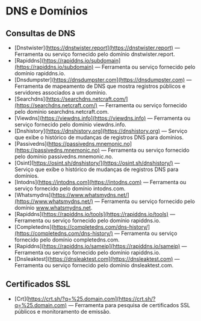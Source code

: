 # DNS e Domínios

## Consultas de DNS

- [Dnstwister](https://dnstwister.report](https://dnstwister.report) — Ferramenta ou serviço fornecido pelo domínio dnstwister.report.
- [Rapiddns](https://rapiddns.io/subdomain](https://rapiddns.io/subdomain) — Ferramenta ou serviço fornecido pelo domínio rapiddns.io.
- [Dnsdumpster](https://dnsdumpster.com](https://dnsdumpster.com) — Ferramenta de mapeamento de DNS que mostra registros públicos e servidores associados a um domínio.
- [Searchdns](https://searchdns.netcraft.com/](https://searchdns.netcraft.com/) — Ferramenta ou serviço fornecido pelo domínio searchdns.netcraft.com.
- [Viewdns](https://viewdns.info](https://viewdns.info) — Ferramenta ou serviço fornecido pelo domínio viewdns.info.
- [Dnshistory](https://dnshistory.org](https://dnshistory.org) — Serviço que exibe o histórico de mudanças de registros DNS para domínios.
- [Passivedns](https://passivedns.mnemonic.no](https://passivedns.mnemonic.no) — Ferramenta ou serviço fornecido pelo domínio passivedns.mnemonic.no.
- [Osint](https://osint.sh/dnshistory/](https://osint.sh/dnshistory/) — Serviço que exibe o histórico de mudanças de registros DNS para domínios.
- [Intodns](https://intodns.com](https://intodns.com) — Ferramenta ou serviço fornecido pelo domínio intodns.com.
- [Whatsmydns](https://www.whatsmydns.net/](https://www.whatsmydns.net/) — Ferramenta ou serviço fornecido pelo domínio www.whatsmydns.net.
- [Rapiddns](https://rapiddns.io/tools](https://rapiddns.io/tools) — Ferramenta ou serviço fornecido pelo domínio rapiddns.io.
- [Completedns](https://completedns.com/dns-history/](https://completedns.com/dns-history/) — Ferramenta ou serviço fornecido pelo domínio completedns.com.
- [Rapiddns](https://rapiddns.io/sameip](https://rapiddns.io/sameip) — Ferramenta ou serviço fornecido pelo domínio rapiddns.io.
- [Dnsleaktest](https://dnsleaktest.com](https://dnsleaktest.com) — Ferramenta ou serviço fornecido pelo domínio dnsleaktest.com.

## Certificados SSL

- [Crt](https://crt.sh/?q=%25.domain.com](https://crt.sh/?q=%25.domain.com) — Ferramenta para pesquisa de certificados SSL públicos e monitoramento de emissão.
